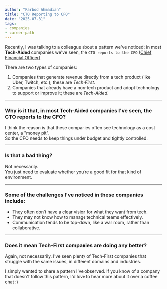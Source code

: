 ```yaml
---
author: "Farbod Ahmadian"
title: "CTO Reporting to CFO"
date: "2025-07-31"
tags: 
- companies
- career-path
---
```


Recently, I was talking to a colleague about a pattern we've noticed;
in most **Tech-Aided** companies we've seen, the `CTO reports to the CFO` ([Chief Financial Officer](https://en.wikipedia.org/wiki/Chief_financial_officer)).

There are two types of companies:

1. Companies that generate revenue directly from a tech product (like Uber, Twitch, etc.); these are *Tech-First*.  
2. Companies that already have a non-tech product and adopt technology to support or improve it; these are *Tech-Aided*.

---

### Why is it that, in most Tech-Aided companies I've seen, the CTO reports to the CFO?

I think the reason is that these companies often see technology as a cost center, a "money pit".  
So the CFO needs to keep things under budget and tightly controlled.

---

### Is that a bad thing?

Not necessarily.  
You just need to evaluate whether you're a good fit for that kind of environment.

---

### Some of the challenges I've noticed in these companies include:

- They often don’t have a clear vision for what they want from tech.  
- They may not know how to manage technical teams effectively.  
- Communication tends to be top-down, like a war room, rather than collaborative.

---

### Does it mean Tech-First companies are doing any better?

Again, not necessarily. I've seen plenty of Tech-First companies that struggle with
the same issues, in different domains and industries.

I simply wanted to share a pattern I've observed.
If you know of a company that doesn't follow this pattern, I'd love to hear more about it over a coffee chat :)
